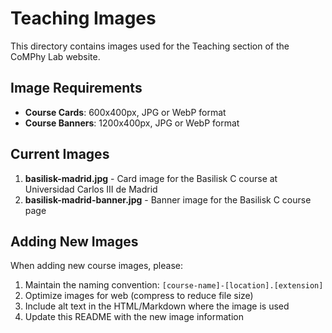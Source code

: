 # Teaching Images

This directory contains images used for the Teaching section of the CoMPhy Lab website.

## Image Requirements

- **Course Cards**: 600x400px, JPG or WebP format
- **Course Banners**: 1200x400px, JPG or WebP format

## Current Images

1. **basilisk-madrid.jpg** - Card image for the Basilisk C course at Universidad Carlos III de Madrid
2. **basilisk-madrid-banner.jpg** - Banner image for the Basilisk C course page

## Adding New Images

When adding new course images, please:
1. Maintain the naming convention: `[course-name]-[location].[extension]`
2. Optimize images for web (compress to reduce file size)
3. Include alt text in the HTML/Markdown where the image is used
4. Update this README with the new image information 